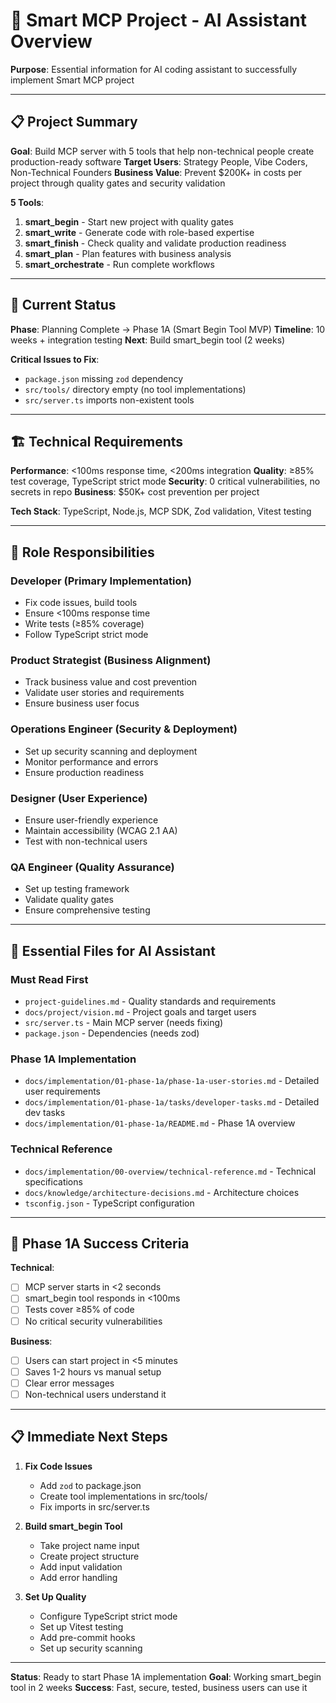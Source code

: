 # 🎯 **Smart MCP Project - AI Assistant Overview**

**Purpose**: Essential information for AI coding assistant to successfully implement Smart MCP project

---

## 📋 **Project Summary**

**Goal**: Build MCP server with 5 tools that help non-technical people create production-ready software
**Target Users**: Strategy People, Vibe Coders, Non-Technical Founders
**Business Value**: Prevent $200K+ in costs per project through quality gates and security validation

**5 Tools**:
1. **smart_begin** - Start new project with quality gates
2. **smart_write** - Generate code with role-based expertise
3. **smart_finish** - Check quality and validate production readiness
4. **smart_plan** - Plan features with business analysis
5. **smart_orchestrate** - Run complete workflows

---

## 🎯 **Current Status**

**Phase**: Planning Complete → Phase 1A (Smart Begin Tool MVP)
**Timeline**: 10 weeks + integration testing
**Next**: Build smart_begin tool (2 weeks)

**Critical Issues to Fix**:
- `package.json` missing `zod` dependency
- `src/tools/` directory empty (no tool implementations)
- `src/server.ts` imports non-existent tools

---

## 🏗️ **Technical Requirements**

**Performance**: <100ms response time, <200ms integration
**Quality**: ≥85% test coverage, TypeScript strict mode
**Security**: 0 critical vulnerabilities, no secrets in repo
**Business**: $50K+ cost prevention per project

**Tech Stack**: TypeScript, Node.js, MCP SDK, Zod validation, Vitest testing

---

## 👥 **Role Responsibilities**

### **Developer** (Primary Implementation)
- Fix code issues, build tools
- Ensure <100ms response time
- Write tests (≥85% coverage)
- Follow TypeScript strict mode

### **Product Strategist** (Business Alignment)
- Track business value and cost prevention
- Validate user stories and requirements
- Ensure business user focus

### **Operations Engineer** (Security & Deployment)
- Set up security scanning and deployment
- Monitor performance and errors
- Ensure production readiness

### **Designer** (User Experience)
- Ensure user-friendly experience
- Maintain accessibility (WCAG 2.1 AA)
- Test with non-technical users

### **QA Engineer** (Quality Assurance)
- Set up testing framework
- Validate quality gates
- Ensure comprehensive testing

---

## 📁 **Essential Files for AI Assistant**

### **Must Read First**
- `project-guidelines.md` - Quality standards and requirements
- `docs/project/vision.md` - Project goals and target users
- `src/server.ts` - Main MCP server (needs fixing)
- `package.json` - Dependencies (needs zod)

### **Phase 1A Implementation**
- `docs/implementation/01-phase-1a/phase-1a-user-stories.md` - Detailed user requirements
- `docs/implementation/01-phase-1a/tasks/developer-tasks.md` - Detailed dev tasks
- `docs/implementation/01-phase-1a/README.md` - Phase 1A overview

### **Technical Reference**
- `docs/implementation/00-overview/technical-reference.md` - Technical specifications
- `docs/knowledge/architecture-decisions.md` - Architecture choices
- `tsconfig.json` - TypeScript configuration

---

## 🚀 **Phase 1A Success Criteria**

**Technical**:
- [ ] MCP server starts in <2 seconds
- [ ] smart_begin tool responds in <100ms
- [ ] Tests cover ≥85% of code
- [ ] No critical security vulnerabilities

**Business**:
- [ ] Users can start project in <5 minutes
- [ ] Saves 1-2 hours vs manual setup
- [ ] Clear error messages
- [ ] Non-technical users understand it

---

## 📋 **Immediate Next Steps**

1. **Fix Code Issues**
   - Add `zod` to package.json
   - Create tool implementations in src/tools/
   - Fix imports in src/server.ts

2. **Build smart_begin Tool**
   - Take project name input
   - Create project structure
   - Add input validation
   - Add error handling

3. **Set Up Quality**
   - Configure TypeScript strict mode
   - Set up Vitest testing
   - Add pre-commit hooks
   - Set up security scanning

---

**Status**: Ready to start Phase 1A implementation
**Goal**: Working smart_begin tool in 2 weeks
**Success**: Fast, secure, tested, business users can use it
